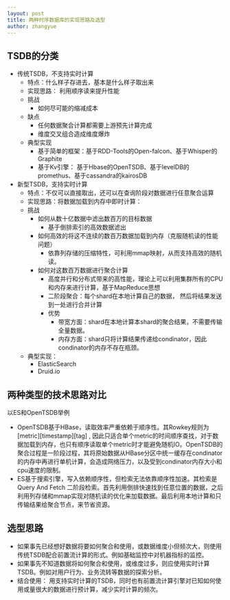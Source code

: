 ```yaml
---
layout: post
title: 两种时序数据库的实现思路及选型
author: zhangyue
---
```


## TSDB的分类

* 传统TSDB，不支持实时计算
    * 特点：什么样子存进去，基本是什么样子取出来
    * 实现思路： 利用顺序读来提升性能
    * 挑战
        * 如何尽可能的缩减成本
    * 缺点
        * 任何数据聚合计算都需要上游预先计算完成
        * 维度交叉组合造成维度爆炸
    * 典型实现
        * 基于简单的框架：基于RDD-Tools的Open-falcon、基于Whisper的Graphite 
        * 基于Kv引擎： 基于Hbase的OpenTSDB、基于levelDB的promethus、基于cassandra的kairosDB
* 新型TSDB，支持实时计算
    * 特点：不仅可以直接取出，还可以在查询阶段对数据进行任意聚合运算
    * 实现思路：将数据加载到内存中即时计算： 
    * 挑战
        * 如何从数十亿数据中滤出数百万的目标数据
            * 基于倒排索引的高效数据滤出
        * 如何高效的将这不连续的数百万数据加载到内存（克服随机读的性能问题）
            * 依靠列存储的压缩特性，可利用mmap映射，从而支持高效的随机读。
        * 如何对这数百万数据进行聚合计算
            * 高度并行和分布式带来的高性能，理论上可以利用集群所有的CPU和内存来进行计算，基于MapReduce思想
            * 二阶段聚合：每个shard在本地计算自己的数据， 然后将结果发送到一处进行合并计算
            * 优势
                * 带宽方面：shard在本地计算本shard的聚合结果，不需要传输全量数据。
                * 内存方面：shard只将计算结果传递给condinator，因此condinator的内存不存在瓶颈。
    * 典型实现：
        * ElasticSearch
        * Druid.io
        
## 两种类型的技术思路对比

以ES和OpenTSDB举例
* OpenTSDB基于HBase，读取效率严重依赖于顺序性。其Rowkey规则为 [metric][timestamp][tag] , 因此只适合单个metric的时间顺序查找，对于数据加载到内存，也只有顺序读取单个metric时才能避免随机IO。OpenTSDB的聚合过程是一阶段过程，其将原始数据从HBase分区中统一缓存在condinator的内存中再进行单机计算，会造成网络压力，以及受到condinator内存大小和cpu速度的限制。
* ES基于搜索引擎，写入依赖顺序性，但检索无法依靠顺序性加速。其检索是Query And Fetch 二阶段检索。首先利用倒排快速找到任意位置的数据，之后利用列存储和mmap实现对随机读的优化来加载数据。最后利用本地计算和只传输结果给聚合节点，来节省资源。

## 选型思路

* 如果事先已经想好数据将要如何聚合和使用，或数据维度小但频次大，则使用传统TSDB配合前置流计算的形式。例如基础监控中对机器指标的监控。
* 如果事先不知道数据将如何聚合和使用，或维度过多，则应使用实时计算TSDB。例如对用户行为、业务流转等数据的探索分析。
* 结合使用： 用支持实时计算的TSDB，同时也有前置流计算引擎对已知如何使用或量很大的数据进行预计算，减少实时计算的频次。